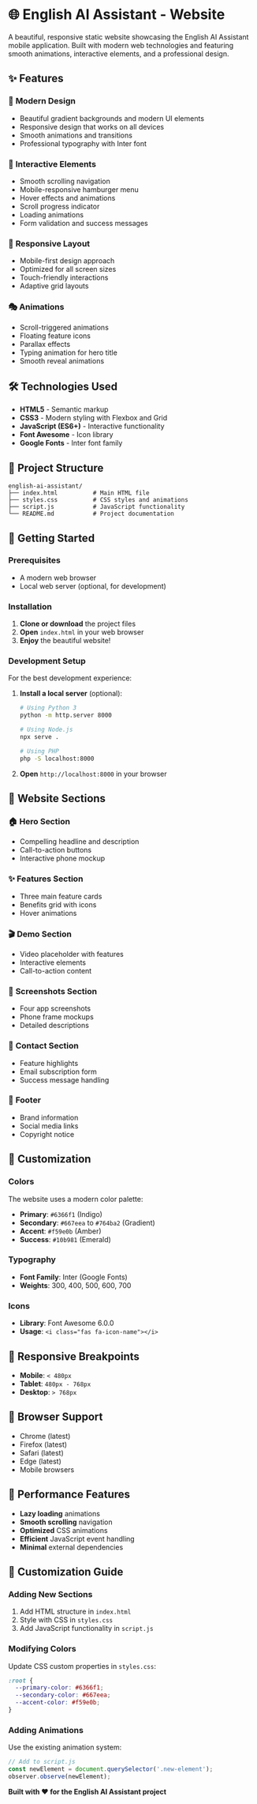 # 🌐 English AI Assistant - Website

A beautiful, responsive static website showcasing the English AI Assistant mobile application. Built with modern web technologies and featuring smooth animations, interactive elements, and a professional design.

## ✨ Features

### 🎨 **Modern Design**
- Beautiful gradient backgrounds and modern UI elements
- Responsive design that works on all devices
- Smooth animations and transitions
- Professional typography with Inter font

### 🚀 **Interactive Elements**
- Smooth scrolling navigation
- Mobile-responsive hamburger menu
- Hover effects and animations
- Scroll progress indicator
- Loading animations
- Form validation and success messages

### 📱 **Responsive Layout**
- Mobile-first design approach
- Optimized for all screen sizes
- Touch-friendly interactions
- Adaptive grid layouts

### 🎭 **Animations**
- Scroll-triggered animations
- Floating feature icons
- Parallax effects
- Typing animation for hero title
- Smooth reveal animations

## 🛠️ Technologies Used

- **HTML5** - Semantic markup
- **CSS3** - Modern styling with Flexbox and Grid
- **JavaScript (ES6+)** - Interactive functionality
- **Font Awesome** - Icon library
- **Google Fonts** - Inter font family

## 📁 Project Structure

```
english-ai-assistant/
├── index.html          # Main HTML file
├── styles.css          # CSS styles and animations
├── script.js           # JavaScript functionality
└── README.md           # Project documentation
```

## 🚀 Getting Started

### Prerequisites
- A modern web browser
- Local web server (optional, for development)

### Installation

1. **Clone or download** the project files
2. **Open** `index.html` in your web browser
3. **Enjoy** the beautiful website!

### Development Setup

For the best development experience:

1. **Install a local server** (optional):
   ```bash
   # Using Python 3
   python -m http.server 8000
   
   # Using Node.js
   npx serve .
   
   # Using PHP
   php -S localhost:8000
   ```

2. **Open** `http://localhost:8000` in your browser

## 🎯 Website Sections

### 🏠 **Hero Section**
- Compelling headline and description
- Call-to-action buttons
- Interactive phone mockup

### ✨ **Features Section**
- Three main feature cards
- Benefits grid with icons
- Hover animations

### 🎬 **Demo Section**
- Video placeholder with features
- Interactive elements
- Call-to-action content

### 📱 **Screenshots Section**
- Four app screenshots
- Phone frame mockups
- Detailed descriptions

### 🚀 **Contact Section**
- Feature highlights
- Email subscription form
- Success message handling

### 📄 **Footer**
- Brand information
- Social media links
- Copyright notice

## 🎨 Customization

### Colors
The website uses a modern color palette:
- **Primary**: `#6366f1` (Indigo)
- **Secondary**: `#667eea` to `#764ba2` (Gradient)
- **Accent**: `#f59e0b` (Amber)
- **Success**: `#10b981` (Emerald)

### Typography
- **Font Family**: Inter (Google Fonts)
- **Weights**: 300, 400, 500, 600, 700

### Icons
- **Library**: Font Awesome 6.0.0
- **Usage**: `<i class="fas fa-icon-name"></i>`

## 📱 Responsive Breakpoints

- **Mobile**: `< 480px`
- **Tablet**: `480px - 768px`
- **Desktop**: `> 768px`

## 🔧 Browser Support

- Chrome (latest)
- Firefox (latest)
- Safari (latest)
- Edge (latest)
- Mobile browsers

## 🚀 Performance Features

- **Lazy loading** animations
- **Smooth scrolling** navigation
- **Optimized** CSS animations
- **Efficient** JavaScript event handling
- **Minimal** external dependencies

## 📝 Customization Guide

### Adding New Sections
1. Add HTML structure in `index.html`
2. Style with CSS in `styles.css`
3. Add JavaScript functionality in `script.js`

### Modifying Colors
Update CSS custom properties in `styles.css`:
```css
:root {
  --primary-color: #6366f1;
  --secondary-color: #667eea;
  --accent-color: #f59e0b;
}
```

### Adding Animations
Use the existing animation system:
```javascript
// Add to script.js
const newElement = document.querySelector('.new-element');
observer.observe(newElement);
```

**Built with ❤️ for the English AI Assistant project**

